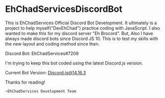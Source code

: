 # EhChadServicesDiscordBot
 This is EhChadServices Official Discord Bot Development.
 It ultimately is a project to help myself("DevEhChad") practice coding with JavaScript.
 I also wanted to make this for my discord server "Eh Brocord".
 But, Also I have always made discord bots since Discord JS 10. This is to test my skills with the new layout and coding method since then. 

 Discord Bot: EhChadServices#7209

 I'm trying to keep this bot coded using the latest Discord.js version.
 
 Current Bot Version: Discord.js@14.16.3

 Thanks for reading! 

    ~EhChadServices Development Team
